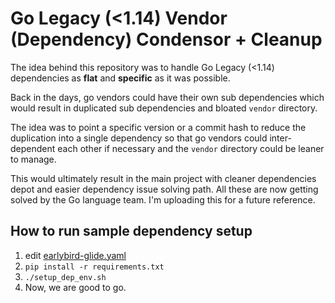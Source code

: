# Go Legacy (<1.14) Vendor (Dependency) Condensor + Cleanup

The idea behind this repository was to handle Go Legacy (<1.14) dependencies as **flat** and **specific** as it was possible.  

Back in the days, go vendors could have their own sub  dependencies which would result in duplicated sub dependencies and bloated `vendor` directory.  

The idea was to point a specific version or a commit hash to reduce the duplication into a single dependency so that go vendors could inter-dependent each other if necessary and the `vendor` directory could be leaner to manage.  

This would ultimately result in the main project with cleaner dependencies depot and easier dependency issue solving path. All these are now getting solved by the Go language team. I'm uploading this for a future reference.  

## How to run sample dependency setup  
1. edit [earlybird-glide.yaml](asset/earlybird-glide.yaml)  
2. `pip install -r requirements.txt`  
3. `./setup_dep_env.sh`  
4. Now, we are good to go.  